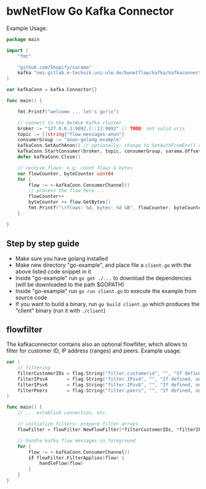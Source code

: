 # bwNetFlow Go Kafka Connector

Example Usage:

```go
package main

import (
	"fmt"

	"github.com/Shopify/sarama"
	kafka "omi-gitlab.e-technik.uni-ulm.de/bwnetflow/kafka/kafkaconnector"
)

var kafkaConn = kafka.Connector{}

func main() {

	fmt.Printf("welcome ... let's go!\n")

	// connect to the BelWue Kafka cluster
	broker := "127.0.0.1:9092,[::1]:9092" // TODO: set valid uris
	topic := []string{"flow-messages-anon"}
	consumerGroup := "anon-golang-example"
	kafkaConn.SetAuthAnon() // optionally: change to SetAuthFromEnv() or SetAuth(user string, pass string)
	kafkaConn.StartConsumer(broker, topic, consumerGroup, sarama.OffsetNewest)
	defer kafkaConn.Close()

	// receive flows: e.g. count flows & bytes
	var flowCounter, byteCounter uint64
	for {
		flow := <-kafkaConn.ConsumerChannel()
		// process the flow here ...
		flowCounter++
		byteCounter += flow.GetBytes()
		fmt.Printf("\rflows: %d, bytes: %d GB", flowCounter, byteCounter/1024/1024/1024)
	}

}
```

## Step by step guide

 * Make sure you have golang installed
 * Make new directory "go-example", and place file a `client.go` with the above listed code snippet in it
 * Inside "go-example" run `go get ./...` to download the dependencies (will be downloaded to the path $GOPATH)
 * Inside "go-example" run `go run client.go` to execute the example from source code
 * If you want to build a binary, run `go build client.go` which produces the "client" binary (run it with `./client`)
 
## flowfilter

The kafkaconnector contains also an optional flowfilter, which allows to filter for customer ID, IP address (ranges) and peers. Example usage:

```go
var (
	// filtering
	filterCustomerIDs = flag.String("filter.customerid", "", "If defined, only flows for this customer are considered. Leave empty to disable filter. Provide comma separated list to filter for multiple customers.")
	filterIPsv4       = flag.String("filter.IPsv4", "", "If defined, only flows to/from this IP V4 subnet are considered. Leave empty to disable filter. Provide comma separated list to filter for multiple IP subnets.")
	filterIPsv6       = flag.String("filter.IPsv6", "", "If defined, only flows to/from this IP V6 subnet are considered. Leave empty to disable filter. Provide comma separated list to filter for multiple IP subnets.")
	filterPeers       = flag.String("filter.peers", "", "If defined, only flows to/from this peer are considered. Leave empty to disable filter. Provide comma separated list to filter for multiple peers.")
)

func main() {
	// ... establish connection, etc.

	// initialize filters: prepare filter arrays
	flowFilter = flowFilter.NewFlowFilter(*filterCustomerIDs, *filterIPsv4, *filterIPsv6, *filterPeers)

	// handle kafka flow messages in foreground
	for {
		flow := <-kafkaConn.ConsumerChannel()
		if flowFilter.FilterApplies(flow) {
			handleFlow(flow)
		}
	}
}
```